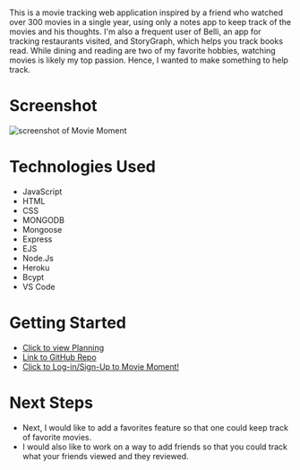 # <MovieMoment>
This is a movie tracking web application inspired by a friend who watched over 300 movies in a single year, using only a notes app to keep track of the movies and his thoughts. I'm also a frequent user of Belli, an app for tracking restaurants visited, and StoryGraph, which helps you track books read. While dining and reading are two of my favorite hobbies, watching movies is likely my top passion. Hence, I wanted to make something to help track. 

# Screenshot

![screenshot of Movie Moment](https://i.imgur.com/Xbu9ecY.png)


# Technologies Used

- JavaScript
- HTML
- CSS
- MONGODB 
- Mongoose 
- Express
- EJS 
- Node.Js
- Heroku 
- Bcypt 
- VS Code 

# Getting Started

- [Click to view Planning](https://trello.com/b/PuCRQTp4/movie-moment)
- [Link to GitHub Repo](https://github.com/maviles7/moviemoment.git)
- [Click to Log-in/Sign-Up to Movie Moment!](https://moviemoment-29fea78bd2db.herokuapp.com/)

# Next Steps

- Next, I would like to add a favorites feature so that one could keep track of favorite movies.
- I would also like to work on a way to add friends so that you could track what your friends viewed and they reviewed. 

